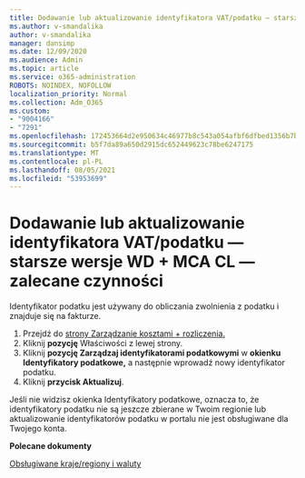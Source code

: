 ```yaml
---
title: Dodawanie lub aktualizowanie identyfikatora VAT/podatku — starsze wersje WD + MCA CL _ Zalecane czynności
ms.author: v-smandalika
author: v-smandalika
manager: dansimp
ms.date: 12/09/2020
ms.audience: Admin
ms.topic: article
ms.service: o365-administration
ROBOTS: NOINDEX, NOFOLLOW
localization_priority: Normal
ms.collection: Adm_O365
ms.custom:
- "9004166"
- "7291"
ms.openlocfilehash: 172453664d2e950634c46977b8c543a054afbf6dfbed1356b7b13416ecf80b22
ms.sourcegitcommit: b5f7da89a650d2915dc652449623c78be6247175
ms.translationtype: MT
ms.contentlocale: pl-PL
ms.lasthandoff: 08/05/2021
ms.locfileid: "53953699"
---
```

# <a name="add-or-update-vattax-id---legacy-wd--mca-cl---recommended-steps"></a>Dodawanie lub aktualizowanie identyfikatora VAT/podatku — starsze wersje WD + MCA CL — zalecane czynności

Identyfikator podatku jest używany do obliczania zwolnienia z podatku i znajduje się na fakturze.

1. Przejdź do [strony Zarządzanie kosztami + rozliczenia.](https://ms.portal.azure.com/#blade/Microsoft_Azure_GTM/ModernBillingMenuBlade/Overview) 
2. Kliknij **pozycję** Właściwości z lewej strony. 
3. Kliknij **pozycję Zarządzaj identyfikatorami podatkowymi** w **okienku Identyfikatory podatkowe,** a następnie wprowadź nowy identyfikator podatku.
4. Kliknij **przycisk Aktualizuj**. 

Jeśli nie widzisz okienka Identyfikatory podatkowe, oznacza to, że identyfikatory podatku nie są jeszcze zbierane w Twoim regionie lub aktualizowanie identyfikatorów podatku w portalu nie jest obsługiwane dla Twojego konta. 

**Polecane dokumenty**

[Obsługiwane kraje/regiony i waluty](https://azure.microsoft.com/pricing/faq/)


